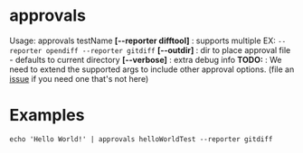 # approvals

Usage: approvals testName
  **[--reporter difftool]** : supports multiple EX: `--reporter opendiff --reporter gitdiff`
  **[--outdir]**            : dir to place approval file - defaults to current directory
  **[--verbose]**           : extra debug info
  **TODO:**                 : We need to extend the supported args to include other approval options. (file an [issue](https://github.com/approvals/Approvals.NodeJS/issues) if you need one that's not here)

# Examples

    echo 'Hello World!' | approvals helloWorldTest --reporter gitdiff

